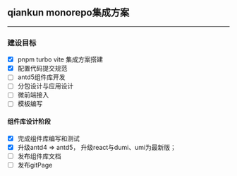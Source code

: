 ## qiankun monorepo集成方案

---

### 建设目标

- [x] pnpm turbo vite 集成方案搭建
- [x] 配置代码提交规范
- [ ] antd5组件库开发
- [ ] 分包设计与应用设计
- [ ] 微前端接入
- [ ] 模板编写

#### 组件库设计阶段

- [x] 完成组件库编写和测试
- [x] 升级antd4 => antd5， 升级react与dumi、umi为最新版；
- [ ] 发布组件库文档
- [ ] 发布gitPage
